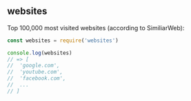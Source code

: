 ## websites

Top 100,000 most visited websites (according to SimiliarWeb):

```js
const websites = require('websites')

console.log(websites)
// => [
//  'google.com',
//  'youtube.com',
//  'facebook.com',
//  ...
// ]
```
